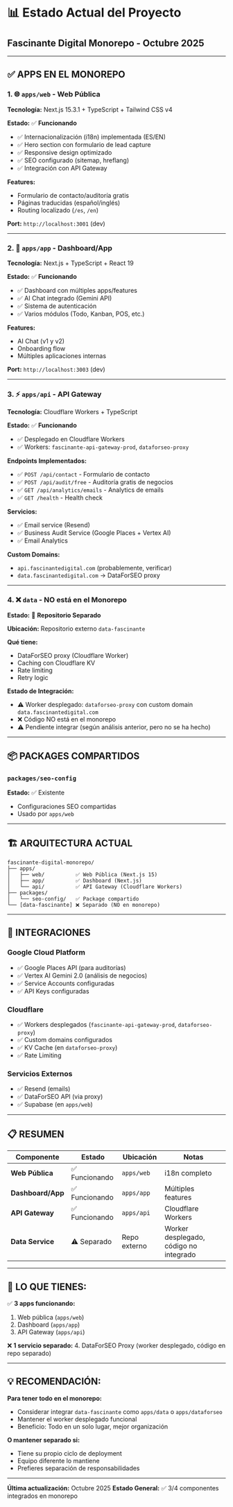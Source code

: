 # 📊 Estado Actual del Proyecto
## Fascinante Digital Monorepo - Octubre 2025

---

## ✅ **APPS EN EL MONOREPO**

### **1. 🌐 `apps/web` - Web Pública**
**Tecnología:** Next.js 15.3.1 + TypeScript + Tailwind CSS v4

**Estado:** ✅ **Funcionando**
- ✅ Internacionalización (i18n) implementada (ES/EN)
- ✅ Hero section con formulario de lead capture
- ✅ Responsive design optimizado
- ✅ SEO configurado (sitemap, hreflang)
- ✅ Integración con API Gateway

**Features:**
- Formulario de contacto/auditoría gratis
- Páginas traducidas (español/inglés)
- Routing localizado (`/es`, `/en`)

**Port:** `http://localhost:3001` (dev)

---

### **2. 📱 `apps/app` - Dashboard/App**
**Tecnología:** Next.js + TypeScript + React 19

**Estado:** ✅ **Funcionando**
- ✅ Dashboard con múltiples apps/features
- ✅ AI Chat integrado (Gemini API)
- ✅ Sistema de autenticación
- ✅ Varios módulos (Todo, Kanban, POS, etc.)

**Features:**
- AI Chat (v1 y v2)
- Onboarding flow
- Múltiples aplicaciones internas

**Port:** `http://localhost:3003` (dev)

---

### **3. ⚡ `apps/api` - API Gateway**
**Tecnología:** Cloudflare Workers + TypeScript

**Estado:** ✅ **Funcionando**
- ✅ Desplegado en Cloudflare Workers
- ✅ Workers: `fascinante-api-gateway-prod`, `dataforseo-proxy`

**Endpoints Implementados:**
- ✅ `POST /api/contact` - Formulario de contacto
- ✅ `POST /api/audit/free` - Auditoría gratis de negocios
- ✅ `GET /api/analytics/emails` - Analytics de emails
- ✅ `GET /health` - Health check

**Servicios:**
- ✅ Email service (Resend)
- ✅ Business Audit Service (Google Places + Vertex AI)
- ✅ Email Analytics

**Custom Domains:**
- `api.fascinantedigital.com` (probablemente, verificar)
- `data.fascinantedigital.com` → DataForSEO proxy

---

### **4. ❌ `data` - NO está en el Monorepo**
**Estado:** 🔄 **Repositorio Separado**

**Ubicación:** Repositorio externo `data-fascinante`

**Qué tiene:**
- DataForSEO proxy (Cloudflare Worker)
- Caching con Cloudflare KV
- Rate limiting
- Retry logic

**Estado de Integración:**
- ⚠️ Worker desplegado: `dataforseo-proxy` con custom domain `data.fascinantedigital.com`
- ❌ Código NO está en el monorepo
- ⚠️ Pendiente integrar (según análisis anterior, pero no se ha hecho)

---

## 📦 **PACKAGES COMPARTIDOS**

### **`packages/seo-config`**
**Estado:** ✅ Existente
- Configuraciones SEO compartidas
- Usado por `apps/web`

---

## 🏗️ **ARQUITECTURA ACTUAL**

```
fascinante-digital-monorepo/
├── apps/
│   ├── web/          ✅ Web Pública (Next.js 15)
│   ├── app/          ✅ Dashboard (Next.js)
│   └── api/          ✅ API Gateway (Cloudflare Workers)
├── packages/
│   └── seo-config/   ✅ Package compartido
└── [data-fascinante] ❌ Separado (NO en monorepo)
```

---

## 🔌 **INTEGRACIONES**

### **Google Cloud Platform**
- ✅ Google Places API (para auditorías)
- ✅ Vertex AI Gemini 2.0 (análisis de negocios)
- ✅ Service Accounts configuradas
- ✅ API Keys configuradas

### **Cloudflare**
- ✅ Workers desplegados (`fascinante-api-gateway-prod`, `dataforseo-proxy`)
- ✅ Custom domains configurados
- ✅ KV Cache (en `dataforseo-proxy`)
- ✅ Rate Limiting

### **Servicios Externos**
- ✅ Resend (emails)
- ✅ DataForSEO API (via proxy)
- ✅ Supabase (en `apps/web`)

---

## 📋 **RESUMEN**

| Componente | Estado | Ubicación | Notas |
|------------|--------|-----------|-------|
| **Web Pública** | ✅ Funcionando | `apps/web` | i18n completo |
| **Dashboard/App** | ✅ Funcionando | `apps/app` | Múltiples features |
| **API Gateway** | ✅ Funcionando | `apps/api` | Cloudflare Workers |
| **Data Service** | ⚠️ Separado | Repo externo | Worker desplegado, código no integrado |

---

## 🎯 **LO QUE TIENES:**

✅ **3 apps funcionando:**
1. Web pública (`apps/web`)
2. Dashboard (`apps/app`)
3. API Gateway (`apps/api`)

❌ **1 servicio separado:**
4. DataForSEO Proxy (worker desplegado, código en repo separado)

---

## 💡 **RECOMENDACIÓN:**

**Para tener todo en el monorepo:**
- Considerar integrar `data-fascinante` como `apps/data` o `apps/dataforseo`
- Mantener el worker desplegado funcional
- Beneficio: Todo en un solo lugar, mejor organización

**O mantener separado si:**
- Tiene su propio ciclo de deployment
- Equipo diferente lo mantiene
- Prefieres separación de responsabilidades

---

**Última actualización:** Octubre 2025
**Estado General:** ✅ 3/4 componentes integrados en monorepo

